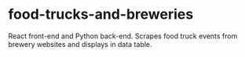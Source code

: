 # food-trucks-and-breweries
React front-end and Python back-end. Scrapes food truck events from brewery websites and displays in data table.
